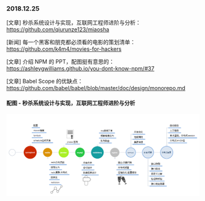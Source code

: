 ### 2018.12.25

[文章] 秒杀系统设计与实现，互联网工程师进阶与分析：<https://github.com/qiurunze123/miaosha>

[新闻] 每一个黑客和朋克都必须看的电影的策划清单：<https://github.com/k4m4/movies-for-hackers>

[文章] 介绍 NPM 的 PPT，配图挺有意思的：<https://ashleygwilliams.github.io/you-dont-know-npm/#37>

[文章] Babel Scope 的优缺点：<https://github.com/babel/babel/blob/master/doc/design/monorepo.md>


#### 配图 - 秒杀系统设计与实现，互联网工程师进阶与分析
![秒杀](https://raw.githubusercontent.com/qiurunze123/imageall/master/miaosha.png)
